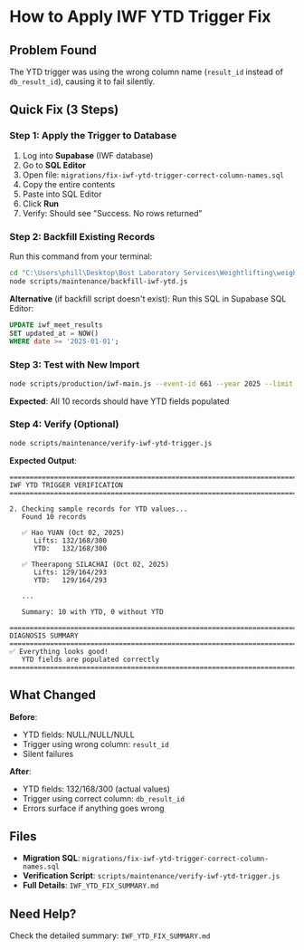 # How to Apply IWF YTD Trigger Fix

## Problem Found
The YTD trigger was using the wrong column name (`result_id` instead of `db_result_id`), causing it to fail silently.

## Quick Fix (3 Steps)

### Step 1: Apply the Trigger to Database
1. Log into **Supabase** (IWF database)
2. Go to **SQL Editor**
3. Open file: `migrations/fix-iwf-ytd-trigger-correct-column-names.sql`
4. Copy the entire contents
5. Paste into SQL Editor
6. Click **Run**
7. Verify: Should see "Success. No rows returned"

### Step 2: Backfill Existing Records
Run this command from your terminal:
```bash
cd "C:\Users\phill\Desktop\Bost Laboratory Services\Weightlifting\weightlifting-database"
node scripts/maintenance/backfill-iwf-ytd.js
```

**Alternative** (if backfill script doesn't exist):
Run this SQL in Supabase SQL Editor:
```sql
UPDATE iwf_meet_results
SET updated_at = NOW()
WHERE date >= '2025-01-01';
```

### Step 3: Test with New Import
```bash
node scripts/production/iwf-main.js --event-id 661 --year 2025 --limit 10
```

**Expected**: All 10 records should have YTD fields populated

### Step 4: Verify (Optional)
```bash
node scripts/maintenance/verify-iwf-ytd-trigger.js
```

**Expected Output**:
```
================================================================================
IWF YTD TRIGGER VERIFICATION
================================================================================

2. Checking sample records for YTD values...
   Found 10 records

   ✅ Hao YUAN (Oct 02, 2025)
      Lifts: 132/168/300
      YTD:   132/168/300

   ✅ Theerapong SILACHAI (Oct 02, 2025)
      Lifts: 129/164/293
      YTD:   129/164/293

   ...

   Summary: 10 with YTD, 0 without YTD

================================================================================
DIAGNOSIS SUMMARY
================================================================================
✅ Everything looks good!
   YTD fields are populated correctly
================================================================================
```

## What Changed

**Before**:
- YTD fields: NULL/NULL/NULL
- Trigger using wrong column: `result_id`
- Silent failures

**After**:
- YTD fields: 132/168/300 (actual values)
- Trigger using correct column: `db_result_id`
- Errors surface if anything goes wrong

## Files
- **Migration SQL**: `migrations/fix-iwf-ytd-trigger-correct-column-names.sql`
- **Verification Script**: `scripts/maintenance/verify-iwf-ytd-trigger.js`
- **Full Details**: `IWF_YTD_FIX_SUMMARY.md`

## Need Help?
Check the detailed summary: `IWF_YTD_FIX_SUMMARY.md`
